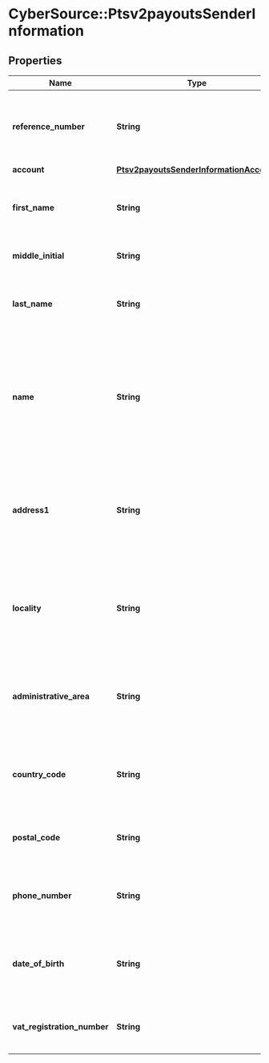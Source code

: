 # CyberSource::Ptsv2payoutsSenderInformation

## Properties
Name | Type | Description | Notes
------------ | ------------- | ------------- | -------------
**reference_number** | **String** | Reference number generated by you that uniquely identifies the sender. | [optional] 
**account** | [**Ptsv2payoutsSenderInformationAccount**](Ptsv2payoutsSenderInformationAccount.md) |  | [optional] 
**first_name** | **String** | First name of sender (Optional). * CTV (14) * Paymentech (30)  | [optional] 
**middle_initial** | **String** | Recipient middle initial (Optional).  | [optional] 
**last_name** | **String** | Recipient last name (Optional). * CTV (14) * Paymentech (30)  | [optional] 
**name** | **String** | Name of sender.  **Funds Disbursement**  This value is the name of the originator sending the funds disbursement. * CTV, Paymentech (30)  | [optional] 
**address1** | **String** | Street address of sender.  **Funds Disbursement**  This value is the address of the originator sending the funds disbursement.  | [optional] 
**locality** | **String** | City of sender.  **Funds Disbursement**  This value is the city of the originator sending the funds disbursement.  | [optional] 
**administrative_area** | **String** | Sender’s state. Use the State, Province, and Territory Codes for the United States and Canada.  | [optional] 
**country_code** | **String** | Country of sender. Use the ISO Standard Country Codes. * CTV (3)  | [optional] 
**postal_code** | **String** | Sender’s postal code. Required only for FDCCompass. | [optional] 
**phone_number** | **String** | Sender’s phone number. Required only for FDCCompass. | [optional] 
**date_of_birth** | **String** | Sender’s date of birth in YYYYMMDD format. Required only for FDCCompass. | [optional] 
**vat_registration_number** | **String** | Customer&#39;s government-assigned tax identification number.  | [optional] 


